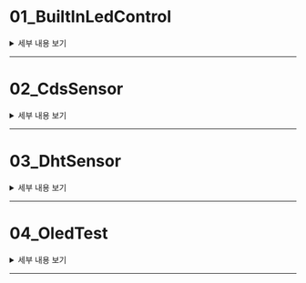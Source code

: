 # 01_BuiltInLedControl
<details>
  <summary>세부 내용 보기</summary>

## 목적
이 프로젝트의 목적은 **ESP32 보드가 제대로 작동하는지 확인**하는 것입니다. 이를 위해 **내장된 LED를 제어**하여 **1초 간격**으로 켜고 끄는 동작을 수행합니다. 학생들은 이를 통해 **디지털 출력 제어**와 **기본적인 딜레이 함수**의 사용법을 학습할 수 있습니다.

## 준비물
- **ESP32 개발 보드**
- **USB 케이블** (ESP32와 PC 연결용)
- **Arduino IDE** (코드 작성 및 업로드)

## 코드 설명
이 실습에서는 **ESP32 내장 LED**를 활용하여 간단한 **점멸 제어**를 수행합니다. **GPIO 2번 핀**에 연결된 내장 LED를 **1초마다 켜고 끄는 동작**을 반복하게 됩니다. 이를 통해 ESP32가 **정상적으로 작동하는지** 확인할 수 있습니다.
</details>

---

# 02_CdsSensor
<details>
  <summary>세부 내용 보기</summary>

## 목적
이 프로젝트의 목적은 **ESP32와 조도 센서(Cds)**를 이용하여 **주변 빛의 양**을 측정하고, **시리얼 모니터**를 통해 실시간으로 확인하는 것입니다. 조도 센서를 통해 빛이 얼마나 **밝거나 어두운지** 확인할 수 있으며, 이를 기반으로 **조명 제어** 등의 스마트 홈 시스템으로 확장할 수 있습니다.

## 준비물
- **ESP32 개발 보드**
- **조도 센서 (Cds)**
- **점퍼 와이어**
- **USB 케이블** (ESP32와 PC 연결용)
- **Arduino IDE** (코드 작성 및 업로드)

## 코드 설명
- **GPIO 39번 핀**을 사용하여 **조도 센서**의 아날로그 값을 읽어들입니다.
- **시리얼 모니터**를 통해 실시간으로 빛의 강도를 모니터링합니다.
- **delay(1000)**을 사용해 **1초 간격**으로 값을 출력하여 효율적인 모니터링을 구현합니다.
- 읽어들인 아날로그 값(0 ~ 4095)은 **빛의 양**에 따라 변화하며, 값이 **낮을수록 어두운 상태**, 값이 **높을수록 밝은 상태**를 의미합니다.

## 응용(02-1CdsSensorApplication)
- ESP32와 조도 센서를 사용하여 주변의 빛의 밝기를 측정하고, 그 값을 5단계로 구분하여 시리얼 모니터에 출력하는 것입니다. 이 코드를 통해 조도 값을 기반으로 환경의 밝기 상태를 효과적으로 모니터링할 수 있습니다.
- 읽어들인 값을 5단계로 구분하여:
  - **매우 어두움**: 0 ~ 819
  - **어두움**: 820 ~ 1629
  - **보통**: 1630 ~ 2449
  - **밝음**: 2450 ~ 3269
  - **매우 밝음**: 3270 ~ 4095
- 각 단계에 맞는 밝기 상태를 **시리얼 모니터**에 출력합니다.
- **delay(1000)**을 통해 1초 간격으로 값을 출력하여 효율적인 모니터링을 구현합니다.
</details>

---

# 03_DhtSensor
<details>
  <summary>세부 내용 보기</summary>

## 목적
이 프로젝트의 목적은 **ESP32와 DHT11 센서**를 사용하여 **주변 환경의 온도와 습도를 측정**하고, 그 값을 **시리얼 모니터**를 통해 실시간으로 확인하는 것입니다. 이 프로젝트는 **온도와 습도 데이터를 활용한 환경 모니터링** 시스템의 기초가 됩니다.

## 준비물
- **ESP32 개발 보드**
- **DHT11 온습도 센서**
- **점퍼 와이어**
- **USB 케이블** (ESP32와 PC 연결용)
- **Arduino IDE** (코드 작성 및 업로드)
- **DHT 라이브러리** (Arduino IDE에서 설치, 본 실습에서는 DHT sensor library by Adafruit 사용)

## 코드 설명
- **GPIO 14번 핀**에 연결된 DHT11 센서로부터 **온도**와 **습도** 데이터를 읽어들입니다.
- **dht.readTemperature()** 함수로 온도 값을, **dht.readHumidity()** 함수로 습도 값을 읽습니다.
- 읽어들인 값은 **시리얼 모니터**를 통해 출력되며, **2초 간격**으로 데이터를 갱신합니다.
- DHT11 센서는 **2초 이상의 딜레이**가 필요하므로, 각 데이터 읽기 전 **delay(2000)**을 사용합니다.
- **9600 baud rate**로 시리얼 통신을 설정하여, 읽어들인 데이터를 출력합니다.
</details>

---

# 04_OledTest
<details>
  <summary>세부 내용 보기</summary>

## 목적
이 프로젝트의 목적은 **ESP32와 OLED 디스플레이**를 이용하여 **스마트 비바리움(Smart Vivarium)**의 텍스트를 화면에 출력하는 것입니다. 학생들이 **I2C 통신**을 통해 디스플레이를 제어하는 방법과, **텍스트 출력**을 배울 수 있습니다.

## 준비물
- **ESP32 개발 보드**
- **128x64 OLED 디스플레이 (SSD1306)**
- **점퍼 와이어**
- **USB 케이블** (ESP32와 PC 연결용)
- **Arduino IDE** (코드 작성 및 업로드)
- **Adafruit GFX 및 Adafruit SSD1306 라이브러리** (Arduino IDE에서 설치, 본 실습에서는 Adafruit SSD1306 by Adafruit 사용)

## 코드 설명
- **I2C 통신**을 사용하여 **SSD1306 OLED 디스플레이**에 텍스트를 출력합니다.
- 디스플레이의 **해상도(128x64)**를 설정하고, 디스플레이 객체를 초기화한 후 텍스트를 출력합니다.
- 텍스트는 3줄로 구성되어 있으며, "Smart Vivarium"과 **프로젝트 제작자 이름/닉네임**을 포함합니다.
- **display.clearDisplay()**로 화면을 지우고, **display.setTextSize(2)**로 텍스트 크기를 두 배로 설정합니다.
- **display.println()**과 **display.print()**를 사용하여 각 줄에 텍스트를 출력하며, **display.display()**를 호출하여 내용을 OLED 화면에 실제로 출력합니다.
- 프로그램이 정상적으로 작동하지 않을 경우, 시리얼 모니터에 오류 메시지를 출력한 후 무한 루프에 빠져 오류를 디버깅할 수 있게 설정되어 있습니다.

</details>

---

